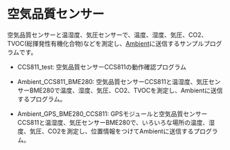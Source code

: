 # 空気品質センサー

空気品質センサーと温湿度、気圧センサーで、温度、湿度、気圧、CO2、TVOC(総揮発性有機化合物)などを測定し、[Ambient](https://ambidata.io)に送信するサンプルプログラムです。

* CCS811_test: 空気品質センサーCCS811の動作確認プログラム

* Ambient_CCS811_BME280: 空気品質センサーCCS811と温湿度、気圧センサーBME280で温度、湿度、気圧、CO2、TVOCを測定し、Ambientに送信するプログラム。

* Ambient_GPS_BME280_CCS811: GPSモジュールと空気品質センサーCCS811と温湿度、気圧センサーBME280で、いろいろな場所の温度、湿度、気圧、CO2を測定し、位置情報をつけてAmbientに送信するプログラム。
